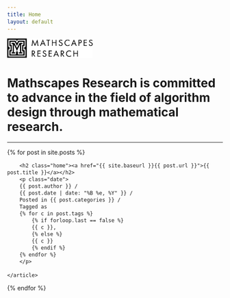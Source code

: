 ```yaml
---
title: Home
layout: default
---
```

<img src="assets/images/logo.svg" width="200px">
<h1>Mathscapes Research is committed to advance in the field of algorithm design through mathematical research.</h1>

<hr/>
<div class="posts">
  {% for post in site.posts %}
    <article class="post">

        <h2 class="home"><a href="{{ site.baseurl }}{{ post.url }}">{{ post.title }}</a></h2>
        <p class="date">
        {{ post.author }} /
        {{ post.date | date: "%B %e, %Y" }} /
        Posted in {{ post.categories }} /
        Tagged as 
        {% for c in post.tags %}
            {% if forloop.last == false %}
            {{ c }},
            {% else %}
            {{ c }}
            {% endif %}
        {% endfor %}
        </p>

    </article>
  {% endfor %}
</div>